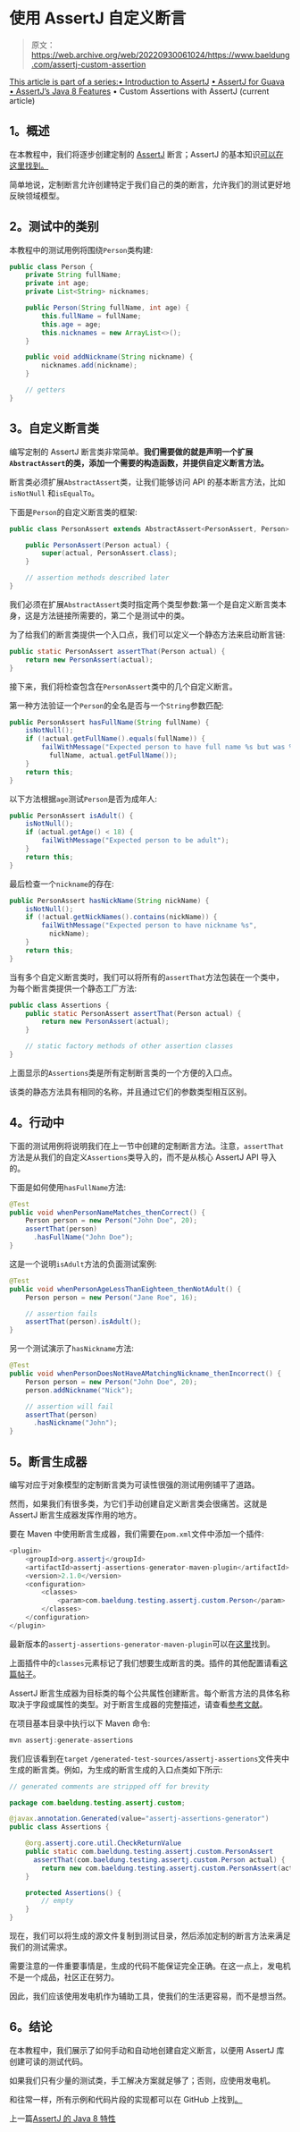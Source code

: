 # 使用 AssertJ 自定义断言

> 原文：<https://web.archive.org/web/20220930061024/https://www.baeldung.com/assertj-custom-assertion>

[This article is part of a series:](javascript:void(0);)[• Introduction to AssertJ](/web/20221101120817/https://www.baeldung.com/introduction-to-assertj)
[• AssertJ for Guava](/web/20221101120817/https://www.baeldung.com/assertJ-for-guava)
[• AssertJ’s Java 8 Features](/web/20221101120817/https://www.baeldung.com/assertJ-java-8-features)
• Custom Assertions with AssertJ (current article)

## 1。概述

在本教程中，我们将逐步创建定制的 [AssertJ](https://web.archive.org/web/20221101120817/https://joel-costigliola.github.io/assertj/) 断言；AssertJ 的基本知识[可以在这里找到。](/web/20221101120817/https://www.baeldung.com/introduction-to-assertj)

简单地说，定制断言允许创建特定于我们自己的类的断言，允许我们的测试更好地反映领域模型。

## 2。测试中的类别

本教程中的测试用例将围绕`Person`类构建:

```java
public class Person {
    private String fullName;
    private int age;
    private List<String> nicknames;

    public Person(String fullName, int age) {
        this.fullName = fullName;
        this.age = age;
        this.nicknames = new ArrayList<>();
    }

    public void addNickname(String nickname) {
        nicknames.add(nickname);
    }

    // getters
} 
```

## 3。自定义断言类

编写定制的 AssertJ 断言类非常简单。**我们需要做的就是声明一个扩展`AbstractAssert`的类，添加一个需要的构造函数，并提供自定义断言方法。**

断言类必须扩展`AbstractAssert`类，让我们能够访问 API 的基本断言方法，比如`isNotNull` 和`isEqualTo`。

下面是`Person`的自定义断言类的框架:

```java
public class PersonAssert extends AbstractAssert<PersonAssert, Person> {

    public PersonAssert(Person actual) {
        super(actual, PersonAssert.class);
    }

    // assertion methods described later
}
```

我们必须在扩展`AbstractAssert`类时指定两个类型参数:第一个是自定义断言类本身，这是方法链接所需要的，第二个是测试中的类。

为了给我们的断言类提供一个入口点，我们可以定义一个静态方法来启动断言链:

```java
public static PersonAssert assertThat(Person actual) {
    return new PersonAssert(actual);
}
```

接下来，我们将检查包含在`PersonAssert`类中的几个自定义断言。

第一种方法验证一个`Person`的全名是否与一个`String`参数匹配:

```java
public PersonAssert hasFullName(String fullName) {
    isNotNull();
    if (!actual.getFullName().equals(fullName)) {
        failWithMessage("Expected person to have full name %s but was %s", 
          fullName, actual.getFullName());
    }
    return this;
}
```

以下方法根据`age`测试`Person`是否为成年人:

```java
public PersonAssert isAdult() {
    isNotNull();
    if (actual.getAge() < 18) {
        failWithMessage("Expected person to be adult");
    }
    return this;
}
```

最后检查一个`nickname`的存在:

```java
public PersonAssert hasNickName(String nickName) {
    isNotNull();
    if (!actual.getNickNames().contains(nickName)) {
        failWithMessage("Expected person to have nickname %s", 
          nickName);
    }
    return this;
}
```

当有多个自定义断言类时，我们可以将所有的`assertThat`方法包装在一个类中，为每个断言类提供一个静态工厂方法:

```java
public class Assertions {
    public static PersonAssert assertThat(Person actual) {
        return new PersonAssert(actual);
    }

    // static factory methods of other assertion classes
}
```

上面显示的`Assertions`类是所有定制断言类的一个方便的入口点。

该类的静态方法具有相同的名称，并且通过它们的参数类型相互区别。

## 4。行动中

下面的测试用例将说明我们在上一节中创建的定制断言方法。注意，`assertThat`方法是从我们的自定义`Assertions`类导入的，而不是从核心 AssertJ API 导入的。

下面是如何使用`hasFullName`方法:

```java
@Test
public void whenPersonNameMatches_thenCorrect() {
    Person person = new Person("John Doe", 20);
    assertThat(person)
      .hasFullName("John Doe");
}
```

这是一个说明`isAdult`方法的负面测试案例:

```java
@Test
public void whenPersonAgeLessThanEighteen_thenNotAdult() {
    Person person = new Person("Jane Roe", 16);

    // assertion fails
    assertThat(person).isAdult();
}
```

另一个测试演示了`hasNickname`方法:

```java
@Test
public void whenPersonDoesNotHaveAMatchingNickname_thenIncorrect() {
    Person person = new Person("John Doe", 20);
    person.addNickname("Nick");

    // assertion will fail
    assertThat(person)
      .hasNickname("John");
}
```

## 5。断言生成器

编写对应于对象模型的定制断言类为可读性很强的测试用例铺平了道路。

然而，如果我们有很多类，为它们手动创建自定义断言类会很痛苦。这就是 AssertJ 断言生成器发挥作用的地方。

要在 Maven 中使用断言生成器，我们需要在`pom.xml`文件中添加一个插件:

```java
<plugin>
    <groupId>org.assertj</groupId>
    <artifactId>assertj-assertions-generator-maven-plugin</artifactId>
    <version>2.1.0</version>
    <configuration>
        <classes>
            <param>com.baeldung.testing.assertj.custom.Person</param>
        </classes>
    </configuration>
</plugin>
```

最新版本的`assertj-assertions-generator-maven-plugin`可以在[这里](https://web.archive.org/web/20221101120817/https://search.maven.org/classic/#search%7Cga%7C1%7Cg%3A%22org.assertj%22%20AND%20a%3A%22assertj-assertions-generator-maven-plugin%22)找到。

上面插件中的`classes`元素标记了我们想要生成断言的类。插件的其他配置请看[这篇帖子](https://web.archive.org/web/20221101120817/https://joel-costigliola.github.io/assertj/assertj-assertions-generator-maven-plugin.html#configuration)。

AssertJ 断言生成器为目标类的每个公共属性创建断言。每个断言方法的具体名称取决于字段或属性的类型。对于断言生成器的完整描述，请查看[参考文献](https://web.archive.org/web/20221101120817/https://joel-costigliola.github.io/assertj/assertj-assertions-generator.html)。

在项目基本目录中执行以下 Maven 命令:

```java
mvn assertj:generate-assertions
```

我们应该看到在`target` `/generated-test-sources/assertj-assertions`文件夹中生成的断言类。例如，为生成的断言生成的入口点类如下所示:

```java
// generated comments are stripped off for brevity

package com.baeldung.testing.assertj.custom;

@javax.annotation.Generated(value="assertj-assertions-generator")
public class Assertions {

    @org.assertj.core.util.CheckReturnValue
    public static com.baeldung.testing.assertj.custom.PersonAssert
      assertThat(com.baeldung.testing.assertj.custom.Person actual) {
        return new com.baeldung.testing.assertj.custom.PersonAssert(actual);
    }

    protected Assertions() {
        // empty
    }
}
```

现在，我们可以将生成的源文件复制到测试目录，然后添加定制的断言方法来满足我们的测试需求。

需要注意的一件重要事情是，生成的代码不能保证完全正确。在这一点上，发电机不是一个成品，社区正在努力。

因此，我们应该使用发电机作为辅助工具，使我们的生活更容易，而不是想当然。

## 6。结论

在本教程中，我们展示了如何手动和自动地创建自定义断言，以便用 AssertJ 库创建可读的测试代码。

如果我们只有少量的测试类，手工解决方案就足够了；否则，应使用发电机。

和往常一样，所有示例和代码片段的实现都可以在 GitHub 上找到[。](https://web.archive.org/web/20221101120817/https://github.com/eugenp/tutorials/tree/master/testing-modules/assertion-libraries)

上一篇[AssertJ 的 Java 8 特性](/web/20221101120817/https://www.baeldung.com/assertJ-java-8-features)